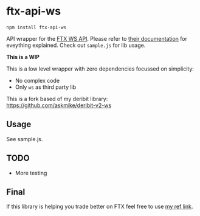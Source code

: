 # ftx-api-ws

    npm install ftx-api-ws

API wrapper for the [FTX WS API](https://docs.ftx.com/#ws-api). Please refer to [their documentation](https://docs.ftx.com/#ws-api) for eveything explained. Check out `sample.js` for lib usage.

**This is a WIP**

This is a low level wrapper with zero dependencies focussed on simplicity:

- No complex code
- Only `ws` as third party lib

This is a fork based of my deribit library: https://github.com/askmike/deribit-v2-ws

## Usage

See sample.js.

## TODO

- More testing

## Final

If this library is helping you trade better on FTX feel free to use [my ref link](https://ftx.com/#a=1275753).